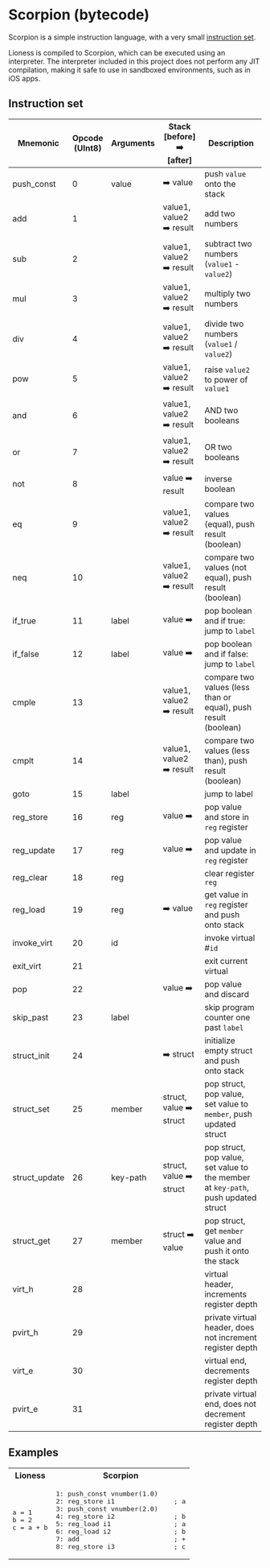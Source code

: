 # Scorpion (bytecode)
Scorpion is a simple instruction language, with a very small [instruction set](#instruction-set).

Lioness is compiled to Scorpion, which can be executed using an interpreter. The interpreter included in this project does not perform any JIT compilation, making it safe to use in sandboxed environments, such as in iOS apps.

## Instruction set
| Mnemonic      | Opcode <br/>(UInt8) | Arguments | Stack <br/>[before] ➡️ [after] | Description                                                                           |
|---------------|---------------------|-----------|-------------------------------|---------------------------------------------------------------------------------------|
| push_const    | 0                   | value     | ➡️ value                       | push ```value``` onto the stack                                                       |
| add           | 1                   |           | value1, value2 ➡️ result       | add two numbers                                                                       |
| sub           | 2                   |           | value1, value2 ➡️ result       | subtract two numbers (```value1``` - ```value2```)                                    |
| mul           | 3                   |           | value1, value2 ➡️ result       | multiply two numbers                                                                  |
| div           | 4                   |           | value1, value2 ➡️ result       | divide two numbers (```value1``` / ```value2```)                                      |
| pow           | 5                   |           | value1, value2 ➡️ result       | raise ```value2``` to power of ```value1```                                           |
| and           | 6                   |           | value1, value2 ➡️ result       | AND two booleans                                                                      |
| or            | 7                   |           | value1, value2 ➡️ result       | OR two booleans                                                                       |
| not           | 8                   |           | value ➡️ result                | inverse boolean                                                                       |
| eq            | 9                   |           | value1, value2 ➡️ result       | compare two values (equal), push result (boolean)                                     |
| neq           | 10                  |           | value1, value2 ➡️ result       | compare two values (not equal), push result (boolean)                                 |
| if_true       | 11                  | label     | value ➡️                       | pop boolean and if true: jump to ```label```                                          |
| if_false      | 12                  | label     | value ➡️                       | pop boolean and if false: jump to ```label```                                         |
| cmple         | 13                  |           | value1, value2 ➡️ result       | compare two values (less than or equal), push result (boolean)                        |
| cmplt         | 14                  |           | value1, value2 ➡️ result       | compare two values (less than), push result (boolean)                                 |
| goto          | 15                  | label     |                               | jump to label                                                                         |
| reg_store     | 16                  | reg       | value ➡️                       | pop value and store in ```reg``` register                                             |
| reg_update    | 17                  | reg       | value ➡️                       | pop value and update in ```reg``` register                                            |
| reg_clear     | 18                  | reg       |                               | clear register ```reg```                                                              |
| reg_load      | 19                  | reg       | ➡️ value                       | get value in ```reg``` register and push onto stack                                   |
| invoke_virt   | 20                  | id        |                               | invoke virtual #```id```                                                              |
| exit_virt     | 21                  |           |                               | exit current virtual                                                                  |
| pop           | 22                  |           | value ➡️                       | pop value and discard                                                                 |
| skip_past     | 23                  | label     |                               | skip program counter one past ```label```                                             |
| struct_init   | 24                  |           | ➡️ struct                      | initialize empty struct and push onto stack                                           |
| struct_set    | 25                  | member    | struct, value ➡️ struct        | pop struct, pop value, set value to ```member```, push updated struct                 |
| struct_update | 26                  | key-path  | struct, value ➡️ struct        | pop struct, pop value, set value to the member at ```key-path```, push updated struct |
| struct_get    | 27                  | member    | struct ➡️ value                | pop struct, get ```member``` value and push it onto the stack                         |
| virt_h        | 28                  |           |                               | virtual header, increments register depth                                             |
| pvirt_h       | 29                  |           |                               | private virtual header, does not increment register depth                             |
| virt_e        | 30                  |           |                               | virtual end, decrements register depth                                                |
| pvirt_e       | 31                  |           |                               | private virtual end, does not decrement register depth                                |

## Examples

<table>
  <tr>
    <th>Lioness</th>
    <th>Scorpion</th> 
  </tr>
  
<td>
<pre lang="swift">
a = 1
b = 2
c = a + b
</pre>
</td>

<td>
<pre lang="asm">
1: push_const vnumber(1.0)
2: reg_store i1               ; a
3: push_const vnumber(2.0)
4: reg_store i2               ; b
5: reg_load i1                ; a
6: reg_load i2                ; b
7: add                        ; +
8: reg_store i3               ; c
</pre>
</td>

</tr>



